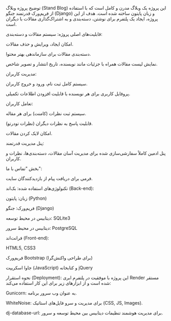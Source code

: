 توضیح پروژه وبلاگ (Stand Blog)
این پروژه یک وبلاگ مدرن و کامل است که با استفاده از فریم‌ورک قدرتمند جنگو (Django) و زبان پایتون ساخته شده است. هدف از این پروژه، ایجاد یک پلتفرم برای نوشتن، دسته‌بندی و به اشتراک‌گذاری مقالات با دیگران است.

قابلیت‌های اصلی پروژه:
سیستم مقالات و دسته‌بندی:

امکان ایجاد، ویرایش و حذف مقالات.

دسته‌بندی مقالات برای سازماندهی بهتر محتوا.

نمایش لیست مقالات همراه با جزئیات مانند نویسنده، تاریخ انتشار و تصویر شاخص.

مدیریت کاربران:

سیستم کامل ثبت نام، ورود و خروج کاربران.

پروفایل کاربری برای هر نویسنده با قابلیت افزودن اطلاعات تکمیلی.

تعامل کاربران:

سیستم ثبت نظرات (کامنت) برای هر مقاله.

قابلیت پاسخ به نظرات دیگران (نظرات تودرتو).

امکان لایک کردن مقالات.

پنل مدیریت قدرتمند:

پنل ادمین کاملاً سفارشی‌سازی شده برای مدیریت آسان مقالات، دسته‌بندی‌ها، نظرات و کاربران.

بخش "تماس با ما":

فرمی برای دریافت پیام از بازدیدکنندگان سایت.

تکنولوژی‌های استفاده شده:
بک‌اند (Back-end):

زبان: پایتون (Python)

فریم‌ورک: جنگو (Django)

دیتابیس در محیط توسعه: SQLite3

دیتابیس در محیط سرور: PostgreSQL

فرانت‌اند (Front-end):

HTML5, CSS3

فریم‌ورک Bootstrap (برای طراحی واکنش‌گرا)

جاوا اسکریپت (JavaScript) و کتابخانه jQuery

نحوه استقرار (Deployment):
این پروژه با موفقیت در پلتفرم ابری Render مستقر شده است و از ابزارهای زیر برای این کار استفاده می‌کند:

Gunicorn: به عنوان وب سرور برنامه.

WhiteNoise: برای مدیریت و سرو فایل‌های استاتیک (CSS, JS, Images).

dj-database-url: برای مدیریت هوشمند تنظیمات دیتابیس بین محیط توسعه و سرور.